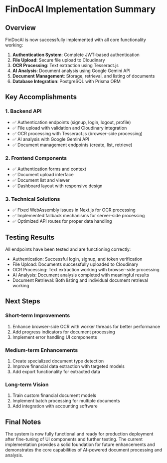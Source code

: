 # FinDocAI Implementation Summary

## Overview
FinDocAI is now successfully implemented with all core functionality working:

1. **Authentication System**: Complete JWT-based authentication
2. **File Upload**: Secure file upload to Cloudinary
3. **OCR Processing**: Text extraction using Tesseract.js
4. **AI Analysis**: Document analysis using Google Gemini API
5. **Document Management**: Storage, retrieval, and listing of documents
6. **Database Integration**: PostgreSQL with Prisma ORM

## Key Accomplishments

### 1. Backend API
- ✅ Authentication endpoints (signup, login, logout, profile)
- ✅ File upload with validation and Cloudinary integration
- ✅ OCR processing with Tesseract.js (browser-side processing)
- ✅ AI analysis with Google Gemini API
- ✅ Document management endpoints (create, list, retrieve)

### 2. Frontend Components
- ✅ Authentication forms and context
- ✅ Document upload interface
- ✅ Document list and viewer
- ✅ Dashboard layout with responsive design

### 3. Technical Solutions
- ✅ Fixed WebAssembly issues in Next.js for OCR processing
- ✅ Implemented fallback mechanisms for server-side processing
- ✅ Optimized API routes for proper data handling

## Testing Results
All endpoints have been tested and are functioning correctly:
- Authentication: Successful login, signup, and token verification
- File Upload: Documents successfully uploaded to Cloudinary
- OCR Processing: Text extraction working with browser-side processing
- AI Analysis: Document analysis completed with meaningful results
- Document Retrieval: Both listing and individual document retrieval working

## Next Steps

### Short-term Improvements
1. Enhance browser-side OCR with worker threads for better performance
2. Add progress indicators for document processing
3. Implement error handling UI components

### Medium-term Enhancements
1. Create specialized document type detection
2. Improve financial data extraction with targeted models
3. Add export functionality for extracted data

### Long-term Vision
1. Train custom financial document models
2. Implement batch processing for multiple documents
3. Add integration with accounting software

## Final Notes
The system is now fully functional and ready for production deployment after fine-tuning of UI components and further testing. The current implementation provides a solid foundation for future enhancements and demonstrates the core capabilities of AI-powered document processing and analysis.
